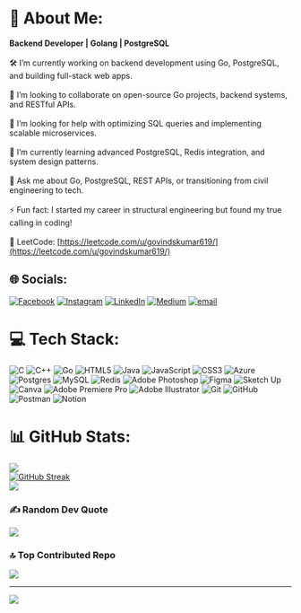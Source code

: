 # 💫 About Me:
<b>Backend Developer | Golang | PostgreSQL</b><br><br>🛠️ I’m currently working on backend development using Go, PostgreSQL, and building full-stack web apps.<br><br>🤝 I’m looking to collaborate on open-source Go projects, backend systems, and RESTful APIs.<br><br>🙋 I’m looking for help with optimizing SQL queries and implementing scalable microservices.<br><br>🌱 I’m currently learning advanced PostgreSQL, Redis integration, and system design patterns.<br><br>💬 Ask me about Go, PostgreSQL, REST APIs, or transitioning from civil engineering to tech.<br><br>⚡ Fun fact: I started my career in structural engineering but found my true calling in coding!<br><br>📘 LeetCode: [https://leetcode.com/u/govindskumar619/](https://leetcode.com/u/govindskumar619/)<br>


## 🌐 Socials:
[![Facebook](https://img.shields.io/badge/Facebook-%231877F2.svg?logo=Facebook&logoColor=white)](https://facebook.com/govind.sasikumar.1) [![Instagram](https://img.shields.io/badge/Instagram-%23E4405F.svg?logo=Instagram&logoColor=white)](https://instagram.com/govind_s_kumar_619) [![LinkedIn](https://img.shields.io/badge/LinkedIn-%230077B5.svg?logo=linkedin&logoColor=white)](https://linkedin.com/in/govindskumar96) [![Medium](https://img.shields.io/badge/Medium-12100E?logo=medium&logoColor=white)](https://medium.com/@govindskumar619) [![email](https://img.shields.io/badge/Email-D14836?logo=gmail&logoColor=white)](mailto:govindskumar619@gmail.com) 

# 💻 Tech Stack:
![C](https://img.shields.io/badge/c-%2300599C.svg?style=for-the-badge&logo=c&logoColor=white) ![C++](https://img.shields.io/badge/c++-%2300599C.svg?style=for-the-badge&logo=c%2B%2B&logoColor=white) ![Go](https://img.shields.io/badge/go-%2300ADD8.svg?style=for-the-badge&logo=go&logoColor=white) ![HTML5](https://img.shields.io/badge/html5-%23E34F26.svg?style=for-the-badge&logo=html5&logoColor=white) ![Java](https://img.shields.io/badge/java-%23ED8B00.svg?style=for-the-badge&logo=openjdk&logoColor=white) ![JavaScript](https://img.shields.io/badge/javascript-%23323330.svg?style=for-the-badge&logo=javascript&logoColor=%23F7DF1E) ![CSS3](https://img.shields.io/badge/css3-%231572B6.svg?style=for-the-badge&logo=css3&logoColor=white) ![Azure](https://img.shields.io/badge/azure-%230072C6.svg?style=for-the-badge&logo=microsoftazure&logoColor=white) ![Postgres](https://img.shields.io/badge/postgres-%23316192.svg?style=for-the-badge&logo=postgresql&logoColor=white) ![MySQL](https://img.shields.io/badge/mysql-4479A1.svg?style=for-the-badge&logo=mysql&logoColor=white) ![Redis](https://img.shields.io/badge/redis-%23DD0031.svg?style=for-the-badge&logo=redis&logoColor=white) ![Adobe Photoshop](https://img.shields.io/badge/adobe%20photoshop-%2331A8FF.svg?style=for-the-badge&logo=adobe%20photoshop&logoColor=white) ![Figma](https://img.shields.io/badge/figma-%23F24E1E.svg?style=for-the-badge&logo=figma&logoColor=white) ![Sketch Up](https://img.shields.io/badge/SketchUp-005F9E?style=for-the-badge&logo=sketchup&logoColor=white) ![Canva](https://img.shields.io/badge/Canva-%2300C4CC.svg?style=for-the-badge&logo=Canva&logoColor=white) ![Adobe Premiere Pro](https://img.shields.io/badge/Adobe%20Premiere%20Pro-9999FF.svg?style=for-the-badge&logo=Adobe%20Premiere%20Pro&logoColor=white) ![Adobe Illustrator](https://img.shields.io/badge/adobe%20illustrator-%23FF9A00.svg?style=for-the-badge&logo=adobe%20illustrator&logoColor=white) ![Git](https://img.shields.io/badge/git-%23F05033.svg?style=for-the-badge&logo=git&logoColor=white) ![GitHub](https://img.shields.io/badge/github-%23121011.svg?style=for-the-badge&logo=github&logoColor=white) ![Postman](https://img.shields.io/badge/Postman-FF6C37?style=for-the-badge&logo=postman&logoColor=white) ![Notion](https://img.shields.io/badge/Notion-%23000000.svg?style=for-the-badge&logo=notion&logoColor=white)

# 📊 GitHub Stats:
![](https://github-readme-stats-one-rust-18.vercel.app/api?username=Govind-619&theme=dark&hide_border=false&include_all_commits=true&count_private=true)<br/>
[![GitHub Streak](https://streak-stats.demolab.com?user=Govind-619&theme=dark)](https://git.io/streak-stats)<br/>
![](https://github-readme-stats-one-rust-18.vercel.app/api/top-langs/?username=Govind-619&theme=dark&hide_border=false&include_all_commits=true&count_private=true&layout=compact)

### ✍️ Random Dev Quote
![](https://quotes-github-readme.vercel.app/api?type=vetical&theme=dark&border=false)

### 🔝 Top Contributed Repo
![](https://github-contributor-stats.vercel.app/api?username=Govind-619&limit=5&theme=dark&combine_all_yearly_contributions=true)

---
[![](https://visitcount.itsvg.in/api?id=Govind-619&icon=0&color=0)](https://visitcount.itsvg.in)

<!-- Proudly created with GPRM ( https://gprm.itsvg.in ) -->
